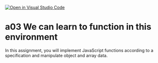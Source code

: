 [![Open in Visual Studio Code](https://classroom.github.com/assets/open-in-vscode-f059dc9a6f8d3a56e377f745f24479a46679e63a5d9fe6f495e02850cd0d8118.svg)](https://classroom.github.com/online_ide?assignment_repo_id=6438580&assignment_repo_type=AssignmentRepo)
# a03 We can learn to function in this environment
In this assignment, you will implement JavaScript functions according to a specification and manipulate object and array data.
